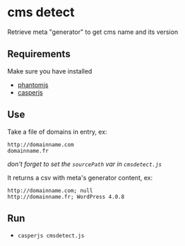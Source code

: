 # cms detect
Retrieve meta "generator" to get cms name and its version


## Requirements
Make sure you have installed
  * [phantomjs](http://phantomjs.org/)
  * [casperjs](http://casperjs.org/)


## Use
Take a file of domains in entry, ex:
```
http://domainname.com
domainname.fr
```
*don't forget to set the `sourcePath` var in `cmsdetect.js`*

It returns a csv with meta's generator content, ex:
```
http://domainname.com; null
http://domainname.fr; WordPress 4.0.8
```


## Run
  * `casperjs cmsdetect.js`
